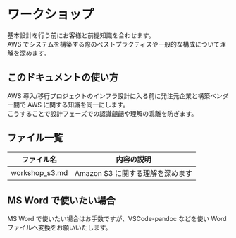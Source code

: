 # ワークショップ
基本設計を行う前にお客様と前提知識を合わせます。  
AWS でシステムを構築する際のベストプラクティスや一般的な構成について理解を深めます。   

## このドキュメントの使い方
AWS 導入/移行プロジェクトのインフラ設計に入る前に発注元企業と構築ベンダー間で AWS に関する知識を同一にします。  
こうすることで設計フェーズでの認識齟齬や理解の乖離を防ぎます。  


## ファイル一覧

|ファイル名|内容の説明|
|---|---|
|workshop_s3.md|Amazon S3 に関する理解を深めます|

## MS Word で使いたい場合
MS Word で使いたい場合はお手数ですが、VSCode-pandoc などを使い Word ファイルへ変換をお願いいたします。  




